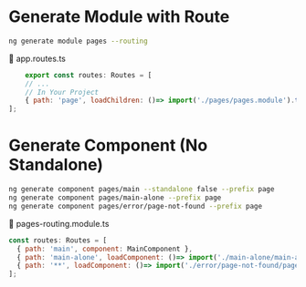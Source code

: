 # Generate Module with Route
``` bash
ng generate module pages --routing 
```

:page_with_curl: app.routes.ts
``` js
    export const routes: Routes = [
    // ... 
    // In Your Project
    { path: 'page', loadChildren: ()=> import('./pages/pages.module').then(m => m.PagesModule) },
];
```

# Generate Component (No Standalone)
``` bash
ng generate component pages/main --standalone false --prefix page
ng generate component pages/main-alone --prefix page
ng generate component pages/error/page-not-found --prefix page
```

:page_with_curl: pages-routing.module.ts
``` js
const routes: Routes = [
  { path: 'main', component: MainComponent },
  { path: 'main-alone', loadComponent: ()=> import('./main-alone/main-alone.component').then(c => c.MainAloneComponent) },
  { path: '**', loadComponent: ()=> import('./error/page-not-found/page-not-found.component').then(c => c.PageNotFoundComponent) },
];
```

